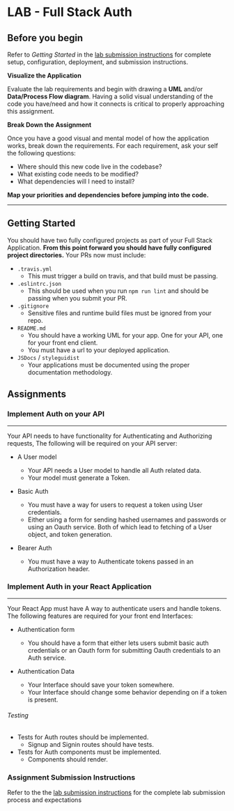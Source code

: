 # LAB - Full Stack Auth

## Before you begin
Refer to *Getting Started*  in the [lab submission instructions](../../../reference/submission-instructions/labs/README.md) for complete setup, configuration, deployment, and submission instructions.

**Visualize the Application**

Evaluate the lab requirements and begin with drawing a **UML** and/or **Data/Process Flow diagram**.  Having a solid visual understanding of the code you have/need and how it connects is critical to properly approaching this assignment.

**Break Down the Assignment**

Once you have a good visual and mental model of how the application works, break down the requirements. For each requirement, ask your self the following questions:

* Where should this new code live in the codebase?
* What existing code needs to be modified?
* What dependencies will I need to install?

**Map your priorities and dependencies before jumping into the code.**

---

## Getting Started

You should have two fully configured projects as part of your Full Stack Application.  **From this point forward you should have fully configured project directories.** Your PRs now must include:

- `.travis.yml`
  - This must trigger a build on travis, and that build must be passing.
- `.eslintrc.json`
  - This should be used when you run `npm run lint` and should be passing when you submit your PR. 
- `.gitignore`
  - Sensitive files and runtime build files must be ignored from your repo.
- `README.md`
  - You should have a working UML for your app. One for your API, one for your front end client.
  - You must have a url to your deployed application.
- `JSDocs` / `styleguidist`
  - Your applications must be documented using the proper documentation methodology.

## Assignments
### Implement Auth on your API

---

Your API needs to have functionality for Authenticating and Authorizing requests, The following will be required on your API server:

- A User model
  - Your API needs a User model to handle all Auth related data.
  - Your model must generate a Token.

- Basic Auth
  - You must have a way for users to request a token using User credentials.
  - Either using a form for sending hashed usernames and passwords or using an Oauth service.  Both of which lead to fetching of a User object, and token generation.

- Bearer Auth
  - You must have a way to Authenticate tokens passed in an Authorization header.


### Implement Auth in your React Application

---

Your React App must have A way to authenticate users and handle tokens.  The following features are required for your front end Interfaces:

- Authentication form
  - You should have a form that either lets users submit basic auth credentials or an Oauth form for submitting Oauth credentials to an Auth service.

- Authentication Data
  - Your Interface should save your token somewhere.
  - Your Interface should change some behavior depending on if a token is present.

###### Testing
* Tests for Auth routes should be implemented.
  * Signup and Signin routes should have tests.
* Tests for Auth components must be implemented.
  * Components should render.

### Assignment Submission Instructions
Refer to the the [lab submission instructions](../../../reference/submission-instructions/labs/README.md) for the complete lab submission process and expectations
